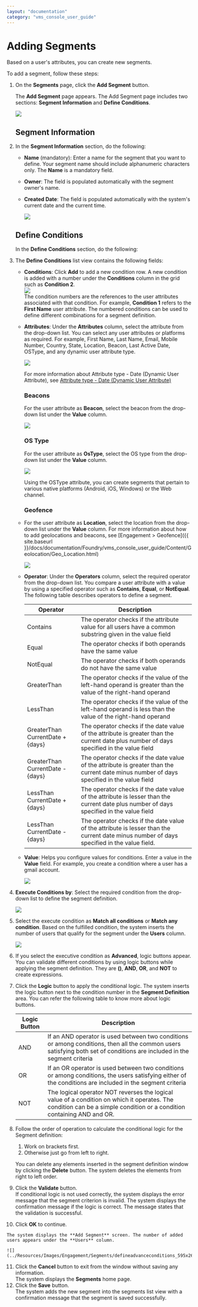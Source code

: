 ```yaml
---
layout: "documentation"
category: "vms_console_user_guide"
---
```

                              


Adding Segments
===============

Based on a user's attributes, you can create new segments.

To add a segment, follow these steps:

1.  On the **Segments** page, click the **Add Segment** button.
    
    The **Add Segment** page appears. The Add Segment page includes two sections: **Segment Information** and **Define Conditions**.
    
    ![](../Resources/Images/Engagement/Segments/addsegment_594x295.png)
    
    Segment Information
    -------------------
    
2.  In the **Segment Information** section, do the following:
    
    *   **Name** (mandatory): Enter a name for the segment that you want to define. Your segment name should include alphanumeric characters only. The **Name** is a mandatory field.
    *   **Owner**: The field is populated automatically with the segment owner's name.
    *   **Created Date**: The field is populated automatically with the system's current date and the current time.
        
        ![](../Resources/Images/Engagement/Segments/segmentinfo_553x189.png)
        
    
    **Define Conditions**
    ---------------------
    
    In the **Define Conditions** section, do the following:
    
3.  The **Define Conditions** list view contains the following fields:
    *   **Conditions**: Click **Add** to add a new condition row. A new condition is added with a number under the **Conditions** column in the grid such as **Condition 2**.  
        ![](../Resources/Images/Engagement/Segments/conditions_555x118.png)  
        The condition numbers are the references to the user attributes associated with that condition. For example, **Condition 1** refers to the **First Name** user attribute. The numbered conditions can be used to define different combinations for a segment definition.
    *   **Attributes**: Under the **Attributes** column, select the attribute from the drop-down list. You can select any user attributes or platforms as required. For example, First Name, Last Name, Email, Mobile Number, Country, State, Location, Beacon, Last Active Date, OSType, and any dynamic user attribute type.
        
        ![](../Resources/Images/Engagement/Segments/attributes_556x160.png)
        
        For more information about Attribute type - Date (Dynamic User Attribute), see [Attribute type - Date (Dynamic User Attribute)](date.html)
        
        ### Beacons
        
        For the user attribute as **Beacon**, select the beacon from the drop-down list under the **Value** column.
        
        ![](../Resources/Images/Engagement/Segments/attributebeacon.png)
        
        ### OS Type
        
        For the user attribute as **OsType**, select the OS type from the drop-down list under the **Value** column.
        
        ![](../Resources/Images/Engagement/Segments/OsType.PNG)
        
        Using the OSType attribute, you can create segments that pertain to various native platforms (Android, iOS, Windows) or the Web channel.
        
        ### Geofence
        
    *   For the user attribute as **Location**, select the location from the drop-down list under the **Value** column. For more information about how to add geolocations and beacons, see [Engagement > Geofence]({{ site.baseurl }}/docs/documentation/Foundry/vms_console_user_guide/Content/Geolocation/Geo_Location.html)
        
        ![](../Resources/Images/Engagement/Segments/attributelocation_556x117.png)
        
    *   **Operator**: Under the **Operators** column, select the required operator from the drop-down list. You compare a user attribute with a value by using a specified operator such as **Contains**, **Equal**, or **NotEqual**. The following table describes operators to define a segment.
        
        | Operator | Description |
        | --- | --- |
        | Contains | The operator checks if the attribute value for all users have a common substring given in the value field |
        | Equal | The operator checks if both operands have the same value |
        | NotEqual | The operator checks if both operands do not have the same value |
        | GreaterThan | The operator checks if the value of the left-hand operand is greater than the value of the right-hand operand |
        | LessThan | The operator checks if the value of the left-hand operand is less than the value of the right-hand operand |
        | GreaterThan CurrentDate + {days} | The operator checks if the date value of the attribute is greater than the current date plus number of days specified in the value field |
        | GreaterThan CurrentDate - {days} | The operator checks if the date value of the attribute is greater than the current date minus number of days specified in the value field |
        | LessThan CurrentDate + {days} | The operator checks if the date value of the attribute is lesser than the current date plus number of days specified in the value field |
        | LessThan CurrentDate - {days} | The operator checks if the date value of the attribute is lesser than the current date minus number of days specified in the value field. |
        
    *   **Value**: Helps you configure values for conditions. Enter a value in the **Value** field. For example, you create a condition where a user has a gmail account.
        
        ![](../Resources/Images/Engagement/Events/segvalue_557x86.png)
        
4.  **Execute Conditions by**: Select the required condition from the drop-down list to define the segment definition.
    
    ![](../Resources/Images/Engagement/Segments/executeconditionsby.png)
    
5.  Select the execute condition as **Match all conditions** or **Match any condition**. Based on the fulfilled condition, the system inserts the number of users that qualify for the segment under the **Users** column.
    
    ![](../Resources/Images/Engagement/Segments/matchconditions_600x212.png)
    
6.  If you select the executive condition as **Advanced**, logic buttons appear. You can validate different conditions by using logic buttons while applying the segment definition. They are **()**, **AND**, **OR**, and **NOT** to create expressions.
7.  Click the **Logic** button to apply the conditional logic. The system inserts the logic button next to the condition number in the **Segment Definition** area. You can refer the following table to know more about logic buttons.
    
    | Logic Button | Description |
    | --- | --- |
    | AND | If an AND operator is used between two conditions or among conditions, then all the common users satisfying both set of conditions are included in the segment criteria |
    | OR | If an OR operator is used between two conditions or among conditions, the users satisfying either of the conditions are included in the segment criteria |
    | NOT | The logical operator NOT reverses the logical value of a condition on which it operates. The condition can be a simple condition or a condition containing AND and OR. |
    
8.  Follow the order of operation to calculate the conditional logic for the Segment definition:
    
    1.  Work on brackets first.
    2.  Otherwise just go from left to right.
    
    You can delete any elements inserted in the segment definition window by clicking the **Delete** button. The system deletes the elements from right to left order.
    
9.  Click the **Validate** button.  
    If conditional logic is not used correctly, the system displays the error message that the segment criterion is invalid. The system displays the confirmation message if the logic is correct. The message states that the validation is successful. 
10.  Click **OK** to continue.
    
    The system displays the **Add Segment** screen. The number of added users appears under the **Users** column.
    
    ![](../Resources/Images/Engagement/Segments/defineadvanceconditions_595x264.png)
    
11.  Click the **Cancel** button to exit from the window without saving any information.   
    The system displays the **Segments** home page.
12.  Click the **Save** button.  
    The system adds the new segment into the segments list view with a confirmation message that the segment is saved successfully.

